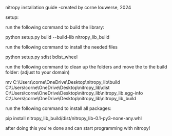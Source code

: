 nitropy installation guide
-created by corne louwerse, 2024

setup:

run the following command to build the library:

python setup.py build --build-lib nitropy_lib_build

run the following command to install the needed files

python setup.py sdist bdist_wheel

run the following command to clean up the folders and move the to the build folder: (adjust to your domain)

mv C:\Users\corne\OneDrive\Desktop\nitropy_lib\build C:\Users\corne\OneDrive\Desktop\nitropy_lib\dist C:\Users\corne\OneDrive\Desktop\nitropy_lib\nitropy_lib.egg-info C:\Users\corne\OneDrive\Desktop\nitropy_lib\nitropy_lib_build

run the following command to install all packages:

pip install nitropy_lib_build/dist/nitropy_lib-0.1-py3-none-any.whl

after doing this you're done and can start programming with nitropy!
